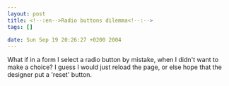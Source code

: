 ```yaml
--- 
layout: post
title: <!--:en-->Radio buttons dilemma<!--:-->
tags: []

date: Sun Sep 19 20:26:27 +0200 2004
---
```

What if in a form I select a radio button by mistake, when I didn't want to make a choice? I guess I would just reload the page, or else hope that the designer put a 'reset' button.
